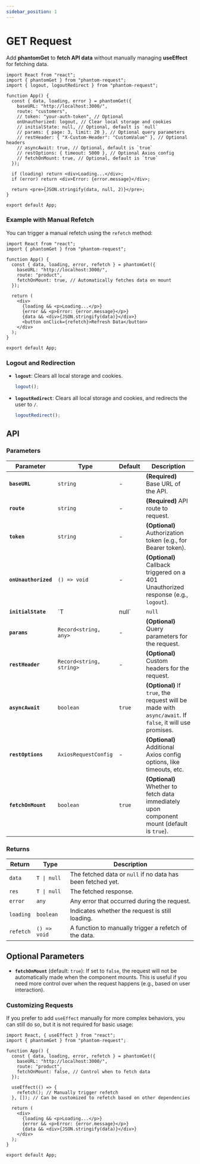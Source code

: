 ```yaml
---
sidebar_position: 1
---
```


# GET Request

Add **phantomGet** to **fetch API data** without manually managing **useEffect** for fetching data. 


```tsx
import React from "react";
import { phantomGet } from "phantom-request";
import { logout, logoutRedirect } from "phantom-request";

function App() {
  const { data, loading, error } = phantomGet({
    baseURL: "http://localhost:3000/",
    route: "customers",
    // token: "your-auth-token", // Optional
    onUnauthorized: logout, // Clear local storage and cookies
    // initialState: null, // Optional, default is `null`
    // params: { page: 3, limit: 20 }, // Optional query parameters
    // restHeader: { "X-Custom-Header": "CustomValue" }, // Optional headers
    // asyncAwait: true, // Optional, default is `true`
    // restOptions: { timeout: 5000 }, // Optional Axios config
    // fetchOnMount: true, // Optional, default is `true`
  });

  if (loading) return <div>Loading...</div>;
  if (error) return <div>Error: {error.message}</div>;

  return <pre>{JSON.stringify(data, null, 2)}</pre>;
}

export default App;
```

### Example with Manual Refetch

You can trigger a manual refetch using the `refetch` method:

```tsx
import React from "react";
import { phantomGet } from "phantom-request";

function App() {
  const { data, loading, error, refetch } = phantomGet({
    baseURL: "http://localhost:3000/",
    route: "product",
    fetchOnMount: true, // Automatically fetches data on mount
  });

  return (
    <div>
      {loading && <p>Loading...</p>}
      {error && <p>Error: {error.message}</p>}
      {data && <div>{JSON.stringify(data)}</div>}
      <button onClick={refetch}>Refresh Data</button>
    </div>
  );
}

export default App;
```

### Logout and Redirection

- **`logout`**: Clears all local storage and cookies.

  ```js
  logout();
  ```

- **`logoutRedirect`**: Clears all local storage and cookies, and redirects the user to `/`.

  ```js
  logoutRedirect();
  ```

## API

### Parameters

| Parameter        | Type                           | Default        | Description                                                                                 |
| ---------------- | ------------------------------ | -------------- | ------------------------------------------------------------------------------------------- |
| **`baseURL`**     | `string`                       | -              | **(Required)** Base URL of the API.                                                         |
| **`route`**       | `string`                       | -              | **(Required)** API route to request.                                                        |
| **`token`**       | `string`                       | -              | **(Optional)** Authorization token (e.g., for Bearer token).                               |
| **`onUnauthorized`** | `() => void`                | -              | **(Optional)** Callback triggered on a 401 Unauthorized response (e.g., `logout`).          |
| **`initialState`** | `T | null`                    | `null`         | **(Optional)** Initial state for the response data.                                          |
| **`params`**      | `Record<string, any>`          | -              | **(Optional)** Query parameters for the request.                                            |
| **`restHeader`**  | `Record<string, string>`       | -              | **(Optional)** Custom headers for the request.                                              |
| **`asyncAwait`**  | `boolean`                      | `true`         | **(Optional)** If `true`, the request will be made with `async/await`. If `false`, it will use promises. |
| **`restOptions`** | `AxiosRequestConfig`           | -              | **(Optional)** Additional Axios config options, like timeouts, etc.                         |
| **`fetchOnMount`** | `boolean`                     | `true`         | **(Optional)** Whether to fetch data immediately upon component mount (default is `true`).  |

### Returns

| **Return**   | **Type**            | **Description**                                                                           |
|--------------|---------------------|-------------------------------------------------------------------------------------------|
| `data`       | `T \| null`         | The fetched data or `null` if no data has been fetched yet.                              |
| `res`        | `T \| null`         | The fetched response.                                                                    |
| `error`      | `any`               | Any error that occurred during the request.                                              |
| `loading`    | `boolean`           | Indicates whether the request is still loading.                                          |
| `refetch`    | `() => void`        | A function to manually trigger a refetch of the data.                                    |

## Optional Parameters

- **`fetchOnMount`** (default: `true`): If set to `false`, the request will not be automatically made when the component mounts. This is useful if you need more control over when the request happens (e.g., based on user interaction).
  
### Customizing Requests

If you prefer to add `useEffect` manually for more complex behaviors, you can still do so, but it is not required for basic usage:

```tsx
import React, { useEffect } from "react";
import { phantomGet } from "phantom-request";

function App() {
  const { data, loading, error, refetch } = phantomGet({
    baseURL: "http://localhost:3000/",
    route: "product",
    fetchOnMount: false, // Control when to fetch data
  });

  useEffect(() => {
    refetch(); // Manually trigger refetch
  }, []); // Can be customized to refetch based on other dependencies

  return (
    <div>
      {loading && <p>Loading...</p>}
      {error && <p>Error: {error.message}</p>}
      {data && <div>{JSON.stringify(data)}</div>}
    </div>
  );
}

export default App;
```
